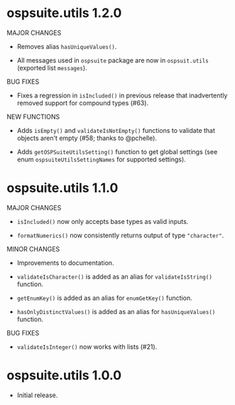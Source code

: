 # ospsuite.utils 1.2.0

MAJOR CHANGES

* Removes alias `hasUniqueValues()`.

* All messages used in `ospsuite` package are now in `ospsuit.utils` (exported
  list `messages`).

BUG FIXES

* Fixes a regression in `isIncluded()` in previous release that inadvertently
  removed support for compound types (#63).

NEW FUNCTIONS

* Adds `isEmpty()` and `validateIsNotEmpty()` functions to validate that objects
  aren't empty (#58; thanks to @pchelle).

* Adds `getOSPSuiteUtilsSetting()` function to get global settings
  (see enum `ospsuiteUtilsSettingNames` for supported settings).

# ospsuite.utils 1.1.0

MAJOR CHANGES

* `isIncluded()` now only accepts base types as valid inputs.

* `formatNumerics()` now consistently returns output of type `"character"`.

MINOR CHANGES

* Improvements to documentation.

* `validateIsCharacter()` is added as an alias for `validateIsString()`
  function.

* `getEnumKey()` is added as an alias for `enumGetKey()` function.

* `hasOnlyDistinctValues()` is added as an alias for `hasUniqueValues()`
  function.

BUG FIXES

* `validateIsInteger()` now works with lists (#21).

# ospsuite.utils 1.0.0

* Initial release.

